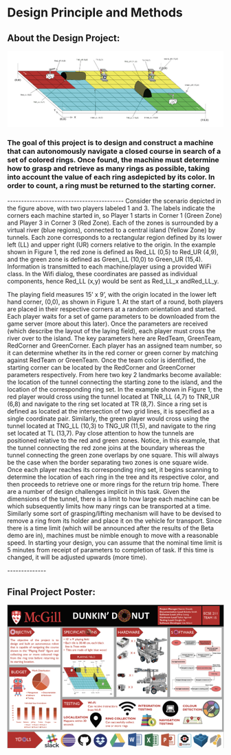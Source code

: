 # Design Principle and Methods

## About the Design Project: 

![playground](Playground.png)

### The goal of this project is to design and construct a machine that can autonomously navigate a closed course in search of a set of colored rings. Once found, the machine must determine how to grasp and retrieve as many rings as possible, taking into account the value of each ring asdepicted by its color. In order to count, a ring must be returned to the starting corner. 

*------------------------------------------*
Consider the scenario depicted in the figure above, with two players labeled 1 and 3. The labels indicate the
corners each machine started in, so Player 1 starts in Corner 1 (Green Zone) and Player 3 in
Corner 3 (Red Zone). Each of the zones is surrounded by a virtual river (blue regions),
connected to a central island (Yellow Zone) by tunnels. Each zone corresponds to a rectangular
region defined by its lower left (LL) and upper right (UR) corners relative to the origin. In the
example shown in Figure 1, the red zone is defined as Red_LL (0,5) to Red_UR (4,9), and the
green zone is defined as Green_LL (10,0) to Green_UR (15,4). Information is transmitted to
each machine/player using a provided WiFi class. In the Wifi dialog, these coordinates are
passed as individual components, hence Red_LL (x,y) would be sent as Red_LL_x andRed_LL_y.



The playing field measures 15’ x 9’, with the origin located in the lower left hand corner, (0,0),
as shown in Figure 1. At the start of a round, both players are placed in their respective corners
at a random orientation and started. Each player waits for a set of game parameters to be
downloaded from the game server (more about this later). Once the parameters are received
(which describe the layout of the laying field), each player must cross the river over to the island.
The key parameters here are RedTeam, GreenTeam, RedCorner and GreenCorner. Each player
has an assigned team number, so it can determine whether its in the red corner or green corner by
matching against RedTeam or GreenTeam. Once the team color is identified, the starting corner
can be located by the RedCorner and GreenCorner parameters respectively. From here two key
2
landmarks become available: the location of the tunnel connecting the starting zone to the island,
and the location of the corresponding ring set. In the example shown in Figure 1, the red player
would cross using the tunnel located at TNR_LL (4,7) to TNR_UR (6,8) and navigate to the ring
set located at TR (8,7). Since a ring set is defined as located at the intersection of two grid lines,
it is specified as a single coordinate pair. Similarly, the green player would cross using the
tunnel located at TNG_LL (10,3) to TNG_UR (11,5), and navigate to the ring set located at TL
(13,7).
Pay close attention to how the tunnels are positioned relative to the red and green zones. Notice,
in this example, that the tunnel connecting the red zone joins at the boundary whereas the tunnel
connecting the green zone overlaps by one square. This will always be the case when the border
separating two zones is one square wide.
Once each player reaches its corresponding ring set, it begins scanning to determine the location
of each ring in the tree and its respective color, and then proceeds to retrieve one or more rings
for the return trip home. There are a number of design challenges implicit in this task. Given the
dimensions of the tunnel, there is a limit to how large each machine can be which subsequently
limits how many rings can be transported at a time. Similarly some sort of grasping/lifting
mechanism will have to be devised to remove a ring from its holder and place it on the vehicle
for transport. Since there is a time limit (which will be announced after the results of the Beta
demo are in), machines must be nimble enough to move with a reasonable speed. In starting
your design, you can assume that the nominal time limit is 5 minutes from receipt of parameters
to completion of task. If this time is changed, it will be adjusted upwards (more time).

*--------------*

## Final Project Poster:

![poster](Poster_Final_Project.png)
